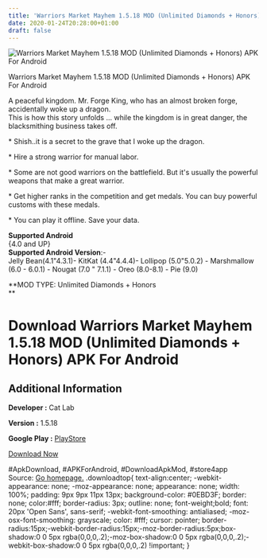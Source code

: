 ```yaml
---
title: 'Warriors Market Mayhem 1.5.18 MOD (Unlimited Diamonds + Honors) APK For Android'
date: 2020-01-24T20:28:00+01:00
draft: false
---
```


![Warriors Market Mayhem 1.5.18 MOD (Unlimited Diamonds + Honors) APK For Android](https://i2.wp.com/apkhome.net/wp-content/uploads/2020/01/Warriors-Market-Mayhem-1.5.18-MOD-Unlimited-Diamonds-Honors.png "Warriors Market Mayhem 1.5.18 MOD (Unlimited Diamonds + Honors) APK For Android")

  

Warriors Market Mayhem 1.5.18 MOD (Unlimited Diamonds + Honors) APK For Android

A peaceful kingdom. Mr. Forge King, who has an almost broken forge, accidentally woke up a dragon.  
This is how this story unfolds ... while the kingdom is in great danger, the blacksmithing business takes off.

\* Shish..it is a secret to the grave that I woke up the dragon.

\* Hire a strong warrior for manual labor.

\* Some are not good warriors on the battlefield. But it's usually the powerful weapons that make a great warrior.

\* Get higher ranks in the competition and get medals. You can buy powerful customs with these medals.

\* You can play it offline. Save your data.

**Supported Android**  
{4.0 and UP}  
**Supported Android Version**:-  
Jelly Bean(4.1"4.3.1)- KitKat (4.4"4.4.4)- Lollipop (5.0"5.0.2) - Marshmallow (6.0 - 6.0.1) - Nougat (7.0 " 7.1.1) - Oreo (8.0-8.1) - Pie (9.0)

**MOD TYPE: Unlimited Diamonds + Honors  
**

Download Warriors Market Mayhem 1.5.18 MOD (Unlimited Diamonds + Honors) APK For Android
========================================================================================

Additional Information
----------------------

**Developer :** Cat Lab

**Version :** 1.5.18

**Google Play :** [PlayStore](https://play.google.com/store/apps/details?id=com.developersister.BlackSmith)

  

[Download Now](https://store4app.co/post/warriors-market-mayhem-1-5-18-mod-unlimited-diamonds-honors-apk-for-android_1579893797)

  
#ApkDownload, #APKForAndroid, #DownloadApkMod, #store4app  
Source: [Go homepage.](https://store4app.co/post/warriors-market-mayhem-1-5-18-mod-unlimited-diamonds-honors-apk-for-android_1579893797) .downloadtop{ text-align:center; -webkit-appearance: none; -moz-appearance: none; appearance: none; width: 100%; padding: 9px 9px 11px 13px; background-color: #0EBD3F; border: none; color:#fff; border-radius: 3px; outline: none; font-weight;bold; font: 20px 'Open Sans', sans-serif; -webkit-font-smoothing: antialiased; -moz-osx-font-smoothing: grayscale; color: #fff; cursor: pointer; border-radius:15px;-webkit-border-radius:15px;-moz-border-radius:5px;box-shadow:0 0 5px rgba(0,0,0,.2);-moz-box-shadow:0 0 5px rgba(0,0,0,.2);-webkit-box-shadow:0 0 5px rgba(0,0,0,.2) !important; }